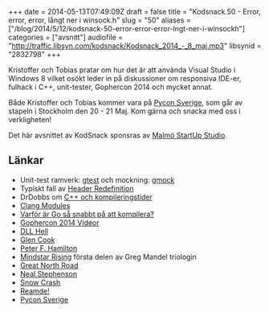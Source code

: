 +++
date = 2014-05-13T07:49:09Z
draft = false
title = "Kodsnack 50 - Error, error, error, långt ner i winsock.h"
slug = "50"
aliases = ["/blog/2014/5/12/kodsnack-50-error-error-error-lngt-ner-i-winsockh"]
categories = ["avsnitt"]
audiofile = "http://traffic.libsyn.com/kodsnack/Kodsnack_2014_-_8_maj.mp3"
libsynid = "2832798"
+++

Kristoffer och Tobias pratar om hur det är att använda Visual Studio i
Windows 8 vilket osökt leder in på diskussioner om responsiva IDE-er,
fulhack i C++, unit-tester, Gophercon 2014 och mycket annat.

Både Kristoffer och Tobias kommer vara på [Pycon Sverige](http://2014.pycon.se/), som
går av stapeln i Stockholm den 20 - 21 Maj. Kom gärna och snacka med
oss i verkligheten!

Det här avsnittet av KodSnack sponsras av [Malmö StartUp Studio](http://malmostartupstudio.se/).


## Länkar ##

* Unit-test ramverk: [gtest](https://code.google.com/p/googletest/) och mockning: [gmock](https://code.google.com/p/googlemock/)
* Typiskt fall av [Header Redefinition](http://stackoverflow.com/questions/1372480/c-redefinition-header-files)
* DrDobbs om [C++ och kompileringstider](http://www.drdobbs.com/cpp/c-compilation-speed/228701711)
* [Clang Modules](http://clang.llvm.org/docs/Modules.html)
* [Varför är Go så snabbt på att kompilera?](http://stackoverflow.com/questions/2976630/why-does-go-compile-so-quickly)
* [Gophercon 2014 Videor](http://confreaks.com/events/gophercon2014)
* [DLL Hell](http://en.wikipedia.org/wiki/DLL_Hell)
* [Glen Cook](http://www.amazon.com/Chronicles-Black-Company-Glen-Cook/dp/0765319233)
* [Peter F. Hamilton](http://en.wikipedia.org/wiki/Peter_F._Hamilton)
* [Mindstar Rising](http://www.amazon.com/Mindstar-Rising-Mandel-Peter-Hamilton/dp/0812590562) första delen av Greg Mandel triologin
* [Great North Road](http://www.amazon.com/Great-North-Road-Peter-Hamilton-ebook/dp/B00844Y4UQ/ref=tmm_kin_swatch_0?_encoding=UTF8&sr=&qid=)
* [Neal Stephenson](http://en.wikipedia.org/wiki/Neal_Stephenson)
* [Snow Crash](http://en.wikipedia.org/wiki/Snow_Crash)
* [Reamde!](http://en.wikipedia.org/wiki/Reamde)
* [Pycon Sverige](http://2014.pycon.se/)

